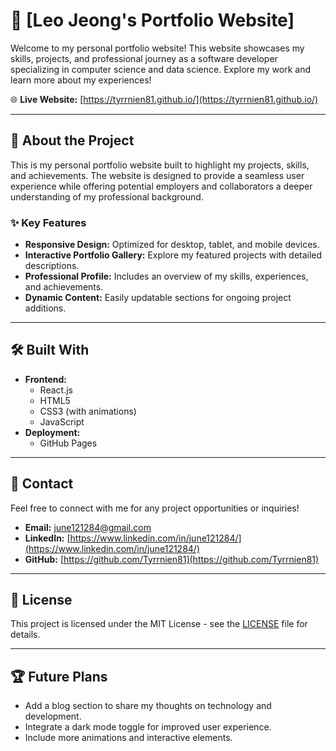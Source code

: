 # 🌟 [Leo Jeong's Portfolio Website]

Welcome to my personal portfolio website! This website showcases my skills, projects, and professional journey as a software developer specializing in computer science and data science. Explore my work and learn more about my experiences!

🌐 **Live Website:** [https://tyrrnien81.github.io/](https://tyrrnien81.github.io/)

---

## 🚀 About the Project

This is my personal portfolio website built to highlight my projects, skills, and achievements. The website is designed to provide a seamless user experience while offering potential employers and collaborators a deeper understanding of my professional background.

### ✨ Key Features

-   **Responsive Design:** Optimized for desktop, tablet, and mobile devices.
-   **Interactive Portfolio Gallery:** Explore my featured projects with detailed descriptions.
-   **Professional Profile:** Includes an overview of my skills, experiences, and achievements.
-   **Dynamic Content:** Easily updatable sections for ongoing project additions.
<!-- - **Contact Form:** Get in touch with me directly via the contact form. -->

---

## 🛠️ Built With

-   **Frontend:**
    -   React.js
    -   HTML5
    -   CSS3 (with animations)
    -   JavaScript
-   **Deployment:**
    -   GitHub Pages

---

## 📮 Contact

Feel free to connect with me for any project opportunities or inquiries!

-   **Email:** [june121284@gmail.com](mailto:june121284@gmail.com)
-   **LinkedIn:** [https://www.linkedin.com/in/june121284/](https://www.linkedin.com/in/june121284/)
-   **GitHub:** [https://github.com/Tyrrnien81](https://github.com/Tyrrnien81)

---

## 📝 License

This project is licensed under the MIT License - see the [LICENSE](LICENSE) file for details.

---

## 🏆 Future Plans

-   Add a blog section to share my thoughts on technology and development.
-   Integrate a dark mode toggle for improved user experience.
-   Include more animations and interactive elements.

